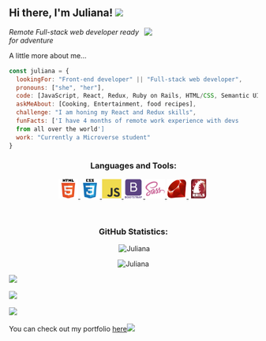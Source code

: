 <h2> Hi there, I'm Juliana! <img src="https://media.giphy.com/media/26Fxy3Iz1ari8oytO/giphy.gif" width="70"></h2>
<img align='right' src="https://media.giphy.com/media/dWxO36Jzd6bTSt5dIY/giphy.gif" width="230">
<p><em>Remote Full-stack web developer ready for adventure</em>
  

A little more about me...  

```javascript
const juliana = {
  lookingFor: "Front-end developer" || "Full-stack web developer",
  pronouns: ["she", "her"],
  code: [JavaScript, React, Redux, Ruby on Rails, HTML/CSS, Semantic UI, Bootstrap],
  askMeAbout: [Cooking, Entertainment, food recipes],
  challenge: "I am honing my React and Redux skills",
  funFacts: ['I have 4 months of remote work experience with devs 
  from all over the world']
  work: "Currently a Microverse student"
}
```

<!--START_SECTION:waka-->

<!--END_SECTION:waka-->
  
  <h3 align="center">Languages and Tools:</h3>
<p align="center">
  <a href="https://www.w3.org/html/" target="_blank"> <img src="https://raw.githubusercontent.com/devicons/devicon/master/icons/html5/html5-original-wordmark.svg" alt="html5" width="40" height="40"/> </a> 
  <a href="https://www.w3schools.com/css/" target="_blank"> <img src="https://raw.githubusercontent.com/devicons/devicon/master/icons/css3/css3-original-wordmark.svg" alt="css3" width="40" height="40"/> </a> 
  <a href="https://developer.mozilla.org/en-US/docs/Web/JavaScript" target="_blank"> <img src="https://raw.githubusercontent.com/devicons/devicon/master/icons/javascript/javascript-original.svg" alt="javascript" width="40" height="40"/> </a>
  <a href="https://getbootstrap.com" target="_blank"> <img src="https://raw.githubusercontent.com/devicons/devicon/master/icons/bootstrap/bootstrap-plain-wordmark.svg" alt="bootstrap" width="40" height="40"/> </a>
  <a href="https://sass-lang.com" target="_blank"> <img src="https://raw.githubusercontent.com/devicons/devicon/master/icons/sass/sass-original.svg" alt="sass" width="40" height="40"/> </a>
  <a href="https://www.ruby-lang.org/en/" target="_blank"> <img src="https://raw.githubusercontent.com/devicons/devicon/master/icons/ruby/ruby-original.svg" alt="ruby" width="40" height="40"/> </a>
  <a href="https://rubyonrails.org" target="_blank"> <img src="https://raw.githubusercontent.com/devicons/devicon/master/icons/rails/rails-original-wordmark.svg" alt="rails" width="40" height="40"/> </a>
</p>

<br>

<h3 align="center">GitHub Statistics:</h3>

<p align="center">&nbsp;<img src="https://github-readme-stats.vercel.app/api?username=julie-ify&show_icons=true&locale=en" alt="Juliana" /></p>

<p align="center"><img src="https://github-readme-streak-stats.herokuapp.com/?user=julie-ify&theme=radical" alt="Juliana" /></p>

<a target="_blank"
href="https://www.linkedin.com/in/juliana-ifionu-4a9492212/"><img
src="https://img.shields.io/badge/-LinkedIn-0077b5?style=for-the-badge&logo=LinkedIn&logoColor=white"></img></a>

<a target="_blank"
href="mailto:julieifionu@gmail.com"><img
src="https://img.shields.io/badge/-Gmail-D14836?style=for-the-badge&logo=Gmail&logoColor=white"></img></a>

<a target="_blank"
href=" https://www.Twitter.com/eby"><img
src="https://img.shields.io/badge/-Twitter-1DA1F2?style=for-the-badge&logo=Twitter&logoColor=white"></img></a>


<p>You can check out my portfolio <a href="https://julie-ify.github.io/Portfolio-Mobile-version/">here</a><img src="https://media.giphy.com/media/cKPse5DZaptID3YAMK/giphy.gif" width="60"></p>
